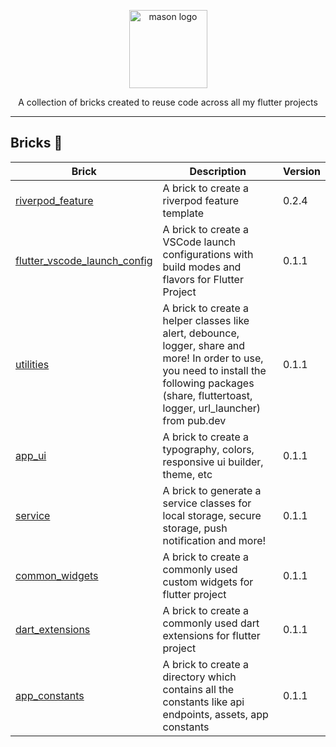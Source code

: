 <p align="center">
<img src="https://raw.githubusercontent.com/felangel/mason/master/assets/mason_full.png" height="125" alt="mason logo" />
</p>

<p align="center">
A collection of bricks created to reuse code across all my flutter projects
</p>

---

## Bricks 🧱

| Brick                                                                | Description                                                                                                              | Version |
| -------------------------------------------------------------------- | ------------------------------------------------------------------------------------------------------------------------ | ------- |
| [riverpod_feature](https://brickhub.dev/bricks/riverpod_feature/0.2.4+4)                     | A brick to create a riverpod feature template | 0.2.4   |
| [flutter_vscode_launch_config](https://brickhub.dev/bricks/flutter_vscode_launch_config/0.1.1+2)                     | A brick to create a VSCode launch configurations with build modes and flavors for Flutter Project | 0.1.1   |
| [utilities](https://github.com/vinothvino42/mason_bricks/tree/main/bricks/utilities)                     | A brick to create a helper classes like alert, debounce, logger, share and more! In order to use, you need to install the following packages (share, fluttertoast, logger, url_launcher) from pub.dev | 0.1.1   |
| [app_ui](https://github.com/vinothvino42/mason_bricks/tree/main/bricks/app_ui)                     | A brick to create a typography, colors, responsive ui builder, theme, etc | 0.1.1   |
| [service](https://github.com/vinothvino42/mason_bricks/tree/main/bricks/service)                     | A brick to generate a service classes for local storage, secure storage, push notification and more! | 0.1.1   |
| [common_widgets](https://github.com/vinothvino42/mason_bricks/tree/main/bricks/common_widgets)                     | A brick to create a commonly used custom widgets for flutter project | 0.1.1   |
| [dart_extensions](https://github.com/vinothvino42/mason_bricks/tree/main/bricks/dart_extensions)                     | A brick to create a commonly used dart extensions for flutter project | 0.1.1   |
| [app_constants](https://github.com/vinothvino42/mason_bricks/tree/main/bricks/app_constants)                     | A brick to create a directory which contains all the constants like api endpoints, assets, app constants | 0.1.1   |